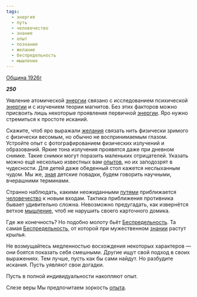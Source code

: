 ```yaml
---
tags:
  - энергия
  - путь
  - человечество
  - знание
  - опыт
  - познание
  - желание
  - беспредельность
  - мышление
---
```

[Община 1926г](https://127.0.0.1:4002/agni/1926)

___250___

Уявление атомической [энергии](../../../tags/#энергия) связано с исследованием психической [энергии](../../../tags/#энергия) и с изучением теории магнитов. Без этих факторов можно присвоить лишь некоторые проявления первичной [энергии](../../../tags/#энергия). Яро нужно стремиться к простоте исканий.   

Скажите, чтоб яро выражали [желания](../../../tags/#желание) связать нить физически зримого с физически весомым, но обычно не воспринимаемым глазом. Устройте опыт с фотографированием физических излучений и образований. Яркие тона излучения проявятся даже при дневном снимке. Такие снимки могут поразить маленьких отрицателей. Указать можно ещё несколько известных вам [опытов](../../../tags/#опыт), но их заподозрят в чудесности. Для детей даже обеденный стол кажется неслыханным чудом. Мы же, [зная](../../../tags/#познание) детские повадки, будем говорить научными, вчерашними терминами.   

Странно наблюдать, какими неожиданными [путями](../../../tags/#путь) приближается [человечество](../../../tags/#человечество) к новым входам. Тактика приближения противника бывает удивительно сложна. Невозможно предугадать, как извернётся ветхое [мышление](../../../tags/#мышление), чтоб не нарушить своего карточного домика.   

Где же конечность? Но подобно молоту бьёт [Беспредельность](../../../tags/#беспредельность). Та самая [Беспредельность](../../../tags/#беспредельность), от которой при мужественном [знании](../../../tags/#знание) растут крылья.   

Не возмущайтесь медленностью восхождения некоторых характеров — они боятся показать себя смешными. Другие ищут свой подход в своих выражениях. Тем лучше, пусть как бы сами найдут. Но разбудите искания. Пусть уявляют свои догадки.    

Пусть в полной индивидуальности накопляют опыт.   

Слезе веры Мы предпочитаем зоркость [опыта](../../../tags/#опыт).   

